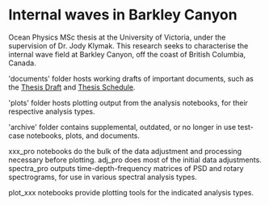 # Internal waves in Barkley Canyon

Ocean Physics MSc thesis at the University of Victoria, under the supervision of Dr. Jody Klymak. This research seeks to characterise the internal wave field at Barkley Canyon, off the coast of British Columbia, Canada. 

'documents' folder hosts working drafts of important documents, such as the [Thesis Draft](https://github.com/kurtisanstey/project/blob/master/documents/Anstey_Thesis_Rough.pdf) and [Thesis Schedule](https://github.com/kurtisanstey/project/blob/master/documents/Anstey_Thesis_Schedule.pdf).

'plots' folder hosts plotting output from the analysis notebooks, for their respective analysis types.

'archive' folder contains supplemental, outdated, or no longer in use test-case notebooks, plots, and documents.

xxx_pro notebooks do the bulk of the data adjustment and processing necessary before plotting. adj_pro does most of the initial data adjustments. spectra_pro outputs time-depth-frequency matrices of PSD and rotary spectrograms, for use in various spectral analysis types.

plot_xxx notebooks provide plotting tools for the indicated analysis types.
